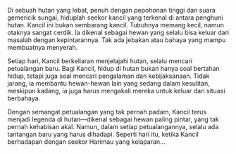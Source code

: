 Di sebuah hutan yang lebat, penuh dengan pepohonan tinggi dan suara gemericik sungai, hiduplah seekor kancil yang terkenal di antara penghuni hutan. Kancil ini bukan sembarang kancil. Tubuhnya memang kecil, namun otaknya sangat cerdik. Ia dikenal sebagai hewan yang selalu bisa keluar dari masalah dengan kepintarannya. Tak ada jebakan atau bahaya yang mampu membuatnya menyerah.

Setiap hari, Kancil berkeliaran menjelajahi hutan, selalu mencari petualangan baru. Bagi Kancil, hidup di hutan bukan hanya soal bertahan hidup, tetapi juga soal mencari pengalaman dan kebijaksanaan. Tidak jarang, ia membantu hewan-hewan lain yang sedang dalam kesulitan, meskipun kadang, ia juga harus mengakali mereka untuk keluar dari situasi berbahaya.

Dengan semangat petualangan yang tak pernah padam, Kancil terus menjadi legenda di hutan—dikenal sebagai hewan paling pintar, yang tak pernah kehabisan akal. Namun, dalam setiap petualangannya, selalu ada tantangan baru yang harus dihadapi. Seperti hari itu, ketika Kancil berhadapan dengan seekor Harimau yang kelaparan…